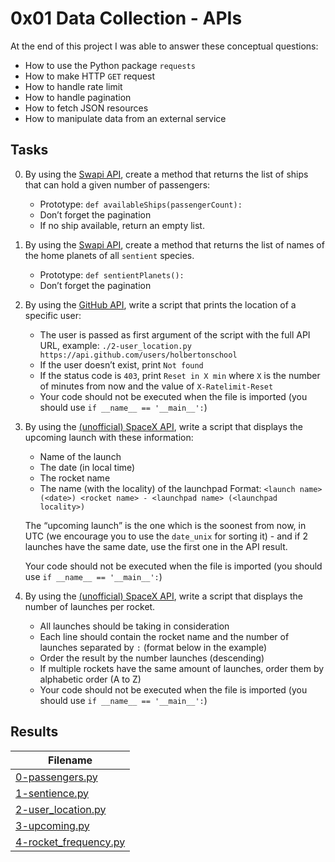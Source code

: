 # 0x01 Data Collection - APIs

>

At the end of this project I was able to answer these conceptual questions:

* How to use the Python package `requests`
* How to make HTTP `GET` request
* How to handle rate limit
* How to handle pagination
* How to fetch JSON resources
* How to manipulate data from an external service

## Tasks

0. By using the [Swapi API](https://swapi-api.hbtn.io/), create a method that returns the list of ships that can hold a given number of passengers:

    * Prototype: `def availableShips(passengerCount):`
    * Don’t forget the pagination
    * If no ship available, return an empty list.

1. By using the [Swapi API](https://swapi-api.hbtn.io/), create a method that returns the list of names of the home planets of all `sentient` species.

    * Prototype: `def sentientPlanets():`
    * Don’t forget the pagination

2. By using the [GitHub API](https://docs.github.com/en/rest/users?apiVersion=2022-11-28), write a script that prints the location of a specific user:

    * The user is passed as first argument of the script with the full API URL, example: `./2-user_location.py https://api.github.com/users/holbertonschool`
    * If the user doesn’t exist, print `Not found`
    * If the status code is `403`, print `Reset in X min` where `X` is the number of minutes from now and the value of `X-Ratelimit-Reset`
    * Your code should not be executed when the file is imported (you should use `if __name__ == '__main__':`)

3. By using the [(unofficial) SpaceX API](https://github.com/r-spacex/SpaceX-API/tree/master/docs), write a script that displays the upcoming launch with these information:

    * Name of the launch
    * The date (in local time)
    * The rocket name
    * The name (with the locality) of the launchpad
    Format: `<launch name> (<date>) <rocket name> - <launchpad name> (<launchpad locality>)`

    The “upcoming launch” is the one which is the soonest from now, in UTC (we encourage you to use the `date_unix` for sorting it) - and if 2 launches have the same date, use the first one in the API result.

    Your code should not be executed when the file is imported (you should use `if __name__ == '__main__':`)

4. By using the [(unofficial) SpaceX API](https://github.com/r-spacex/SpaceX-API/tree/master/docs), write a script that displays the number of launches per rocket.

    * All launches should be taking in consideration
    * Each line should contain the rocket name and the number of launches separated by `:` (format below in the example)
    * Order the result by the number launches (descending)
    * If multiple rockets have the same amount of launches, order them by alphabetic order (A to Z)
    * Your code should not be executed when the file is imported (you should use `if __name__ == '__main__':`)

## Results

| Filename |
| ------ |
| [0-passengers.py]()|
| [1-sentience.py]()|
| [2-user_location.py]()|
| [3-upcoming.py]()|
| [4-rocket_frequency.py]()|
